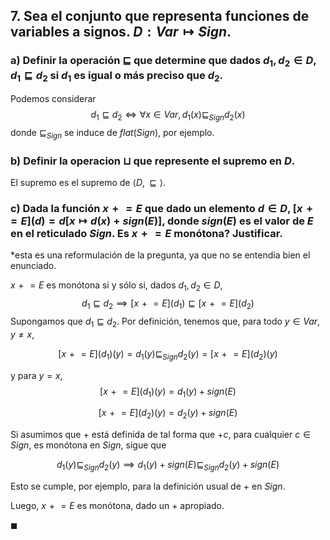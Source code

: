 ## 7. Sea el conjunto que representa funciones de variables a signos. $D : Var \mapsto Sign$.

### a) Definir la operación $\sqsubseteq$ que determine que dados $d_1, d_2 \in D$, $d_1 \sqsubseteq d_2$ si $d_1$ es igual o más preciso que $d_2$.

Podemos considerar
$$
    d_1 \sqsubseteq d_2 \iff \forall x \in Var, d_1(x) \sqsubseteq_{Sign} d_2(x)
$$
donde $\sqsubseteq_{Sign}$ se induce de $flat(Sign)$, por ejemplo.

### b) Definir la operacion $\sqcup$ que represente el supremo en $D$.

El supremo es el supremo de $\langle D, \sqsubseteq\rangle$.

### c) Dada la función $x \mathrel{+}= E$ que dado un elemento $d \in D$, $[x\mathrel{+}= E](d) = d[x \mapsto d(x) + sign(E)]$, donde $sign(E)$ es el valor de $E$ en el reticulado $Sign$. Es $x \mathrel{+}= E$ monótona? Justificar.
*esta es una reformulación de la pregunta, ya que no se entendía bien el enunciado.

$x \mathrel{+}= E$ es monótona si y sólo si, dados $d_1, d_2 \in D$,
$$
    d_1 \sqsubseteq d_2 \implies [x\mathrel{+}= E](d_1) \sqsubseteq [x\mathrel{+}= E](d_2)
$$
Supongamos que $d_1 \sqsubseteq d_2$. Por definición, tenemos que, para todo $y \in Var, y \neq x$,

$$
[x\mathrel{+}= E](d_1)(y) = d_1(y) \sqsubseteq_{Sign} d_2(y) = [x\mathrel{+}= E](d_2)(y)
$$

y para $y = x$,
$$
[x\mathrel{+}= E](d_1)(y) = d_1(y) + sign(E)
$$

$$
[x\mathrel{+}= E](d_2)(y) = d_2(y) + sign(E)
$$

Si asumimos que $+$ está definida de tal forma que $+c$, para cualquier $c \in Sign$, es monótona en $Sign$, sigue que

$$
d_1(y) \sqsubseteq_{Sign} d_2(y) \implies d_1(y) + sign(E) \sqsubseteq_{Sign} d_2(y) + sign(E)
$$
 
Esto se cumple, por ejemplo, para la definición usual de $+$ en $Sign$.

Luego, $x\mathrel{+}= E$ es monótona, dado un $+$ apropiado.

$\blacksquare$
